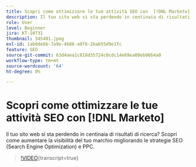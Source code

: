 ```yaml
---
title: Scopri come ottimizzare le tue attività SEO con  [!DNL Marketo]
description: Il tuo sito web si sta perdendo in centinaia di risultati di ricerca? Scopri come aumentare la visibilità del tuo marchio migliorando le strategie SEO (Search Engine Optimization) e PPC.
role: User
level: Beginner
jira: KT-10731
thumbnail: 345401.jpeg
exl-id: 1ab0de6b-7a9e-4b86-a9f6-2ba655d9e1fc
feature: SEO
source-git-commit: 63d4aea1c818d35724c0cdc14e69ea00eb06b4a0
workflow-type: tm+mt
source-wordcount: '64'
ht-degree: 0%

---
```


# Scopri come ottimizzare le tue attività SEO con [!DNL Marketo]

Il tuo sito web si sta perdendo in centinaia di risultati di ricerca? Scopri come aumentare la visibilità del tuo marchio migliorando le strategie SEO (Search Engine Optimization) e PPC.

>[!VIDEO](https://video.tv.adobe.com/v/345401/?quality=12&learn=on){transcript=true}
